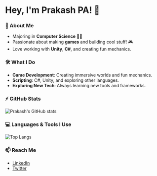 # Hey, I'm Prakash PA! 👋

### 🌟 About Me
- Majoring in **Computer Science** 🧑‍💻
- Passionate about making **games** and building cool stuff! 🎮
- Love working with **Unity**, **C#**, and creating fun mechanics.

### 🛠️ What I Do
- **Game Development**: Creating immersive worlds and fun mechanics.
- **Scripting**: C#, Unity, and exploring other languages.
- **Exploring New Tech**: Always learning new tools and frameworks.

### ⚡ GitHub Stats
![Prakash's GitHub stats](https://github-readme-stats.vercel.app/api?username=prototypesDeprakash&show_icons=true&theme=radical)

### 💻 Languages & Tools I Use
![Top Langs](https://github-readme-stats.vercel.app/api/top-langs/?username=prototypesDeprakash&layout=compact&theme=radical)


### 📫 Reach Me
- [LinkedIn](https://www.linkedin.com/in/prakash-perumal-29a759285/)
- [Twitter](https://x.com/prakashmvp2004)
